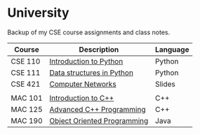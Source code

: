 # University
Backup of my CSE course assignments and class notes.


| Course | Description | Language |
|--------|-------------|----------|
|CSE 110 | [Introduction to Python](https://www.bracu.ac.bd/avilable-program/bachelor-science-computer-science-cs#:~:text=Course%20Details-,CSE%20110%3A%20Programming%20Language%20I%20(3%20credits),as%20well%20as%20weekly%20laboratory%20assignments%20to%20reinforce%20the%20lecture%20material.,-Suggested%20Books%3A) | Python |
|CSE 111 | [Data structures in Python](https://www.bracu.ac.bd/avilable-program/bachelor-science-computer-science-cs#:~:text=CSE%20111%3A%20Programming%20Language%2DII,hour%20laboratory%20work%20each%20week.) | Python |
|CSE 421 | [Computer Networks](https://www.bracu.ac.bd/avilable-program/bachelor-science-computer-science-cs#:~:text=Lab%2BFinal%20Exam-,CSE%20421%3A%20Computer%20Networks%20(3%20credits),the%20course%20includes%20a%20compulsory%203%2Dhour%20laboratory%20work%20alternate%20week.,-Prerequisite%3A%20CSE) | Slides |
|        |                   |
|MAC 101 | [Introduction to C++](https://laguardia.catalog.cuny.edu/courses/0761321) | C++ |
|MAC 125 | [Advanced C++ Programming](https://laguardia.catalog.cuny.edu/courses/0761351)| C++ |
|MAC 190 | [Object Oriented Programming](https://laguardia.catalog.cuny.edu/courses/0761361)| Java |

